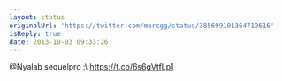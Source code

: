 ```yaml
---
layout: status
originalUrl: 'https://twitter.com/marcgg/status/385699101364719616'
isReply: true
date: 2013-10-03 09:33:26
---
```


@Nyalab sequelpro :\ https://t.co/6s6gVtfLp1
